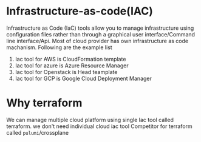 # Infrastructure-as-code(IAC)
Infrastructure as Code (IaC) tools allow you to manage infrastructure using configuration files rather than through a graphical user interface/Command line interface/Api. Most of cloud provider has own infrastructure as code machanism. Following are the example list
1. Iac tool for AWS is CloudFormation template
2. Iac tool for azure is Azure Resource Manager
3. Iac tool for Openstack is Head teamplate
4. Iac tool for GCP is Google Cloud Deployment Manager

# Why terraform 
We can manage multiple cloud platform using single Iac tool called terraform. we don't need individual cloud iac tool
Competitor for terraform called `pulumi`/crossplane

